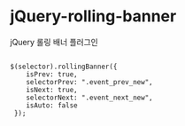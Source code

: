 # jQuery-rolling-banner
jQuery 롤링 배너 플러그인

<code>
$(selector).rollingBanner({
    isPrev: true,
    selectorPrev: ".event_prev_new",
    isNext: true,
    selectorNext: ".event_next_new",
    isAuto: false
 });
</code>
